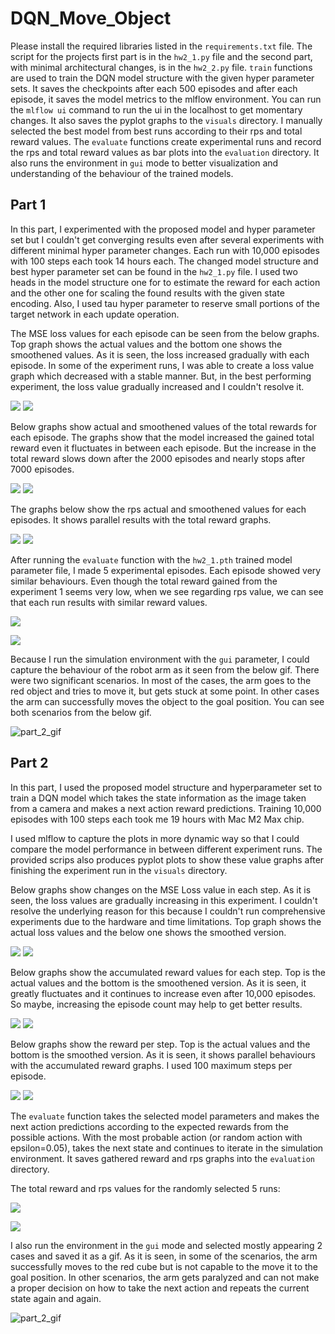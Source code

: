 # DQN_Move_Object

Please install the required libraries listed in the `requirements.txt` file. The script for the projects first part
is in the `hw2_1.py` file and the second part, with minimal architectural changes, is in the `hw2_2.py` file.
`train` functions are used to train the DQN model structure with the given hyper parameter sets. It saves the checkpoints after each
500 episodes and after each episode, it saves the model metrics to the mlflow environment. You can run the `mlflow ui` command to run
the ui in the localhost to get momentary changes. It also saves the pyplot graphs to the `visuals` directory. I manually selected
the best model from best runs according to their rps and total reward values. The `evaluate` functions create experimental runs and
record the rps and total reward values as bar plots into the `evaluation` directory. It also runs the environment in `gui` mode
to better visualization and understanding of the behaviour of the trained models.

## Part 1

In this part, I experimented with the proposed model and hyper parameter set but I couldn't get
converging results even after several experiments with different minimal hyper parameter changes. Each run with 10,000 episodes with 100 steps each took 14 hours each. The changed model
structure and best hyper parameter set can be found in the `hw2_1.py` file. I used two heads in the model
structure one for to estimate the reward for each action and the other one for scaling the found results with the given state encoding.
Also, I used tau hyper parameter to reserve small portions of the target network in each update operation.


The MSE loss values for each episode can be seen from the below graphs. Top graph shows the actual values and the bottom one shows the
smoothened values. As it is seen, the loss increased gradually with each episode. In some of the experiment runs, I was able to create a
loss value graph which decreased with a stable manner. But, in the best performing experiment, the loss value gradually increased and I couldn't resolve it.

![](plots/1_loss.png)
![](plots/1_loss_smooth.png)

Below graphs show actual and smoothened values of the total rewards for each episode. The graphs show that the model increased the gained total reward
even it fluctuates in between each episode. But the increase in the total reward slows down after the 2000 episodes and nearly stops after 7000 episodes. 

![](plots/1_reward.png)
![](plots/1_reward_smooth.png)


The graphs below show the rps actual and smoothened values for each episodes. It shows parallel results with the total reward graphs.

![](plots/1_rps.png)
![](plots/1_rps_smooth.png)


After running the `evaluate` function with the `hw2_1.pth` trained model parameter file, I made 5 experimental episodes. Each episode showed
very similar behaviours. Even though the total reward gained from the experiment 1 seems very low, when we see regarding rps value, we can see that
each run results with similar reward values. 

![](evaluation/hw2_1_reward.jpg)

![](evaluation/hw2_1_rps.jpg)

Because I run the simulation environment with the `gui` parameter, I could capture the behaviour of the robot arm as it seen from the below gif.
There were two significant scenarios. In most of the cases, the arm goes to the red object and tries to move it, but gets stuck at some point. In other cases
the arm can successfully moves the object to the goal position. You can see both scenarios from the below gif.

![part_2_gif](gifs/part_1.gif)


## Part 2

In this part, I used the proposed model structure and hyperparameter set to train a DQN model
which takes the state information as the image taken from a camera and makes a next action reward
predictions. Training 10,000 episodes with 100 steps each took me 19 hours with Mac M2 Max chip.

I used mlflow to capture the plots in more dynamic way so that I could compare the model performance in between different experiment runs.
The provided scrips also produces pyplot plots to show these value graphs after finishing the experiment run in the `visuals` directory.


Below graphs show changes on the MSE Loss value in each step. As it is seen, the loss values are gradually increasing in this experiment.
I couldn't resolve the underlying reason for this because I couldn't run comprehensive experiments due to the hardware and time limitations.
Top graph shows the actual loss values and the below one shows the smoothed version.

![](plots/2_loss.png)
![](plots/2_loss_smooth.png)

Below graphs show the accumulated reward values for each step. Top is the actual values and the bottom is the smoothened 
version. As it is seen, it greatly fluctuates and it continues to increase even after 10,000 episodes. So maybe, increasing the
episode count may help to get better results.

![](plots/2_reward.png)
![](plots/2_reward_smooth.png)

Below graphs show the reward per step. Top is the actual values and the bottom is the smoothed version. As it is seen, it shows
parallel behaviours with the accumulated reward graphs. I used 100 maximum steps per episode.

![](plots/2_rps.png)
![](plots/2_rps_smooth.png)


The `evaluate` function takes the selected model parameters and makes the next action predictions according to the expected
rewards from the possible actions. With the most probable action (or random action with epsilon=0.05), takes the next state
and continues to iterate in the simulation environment. It saves gathered reward and rps graphs into the `evaluation` directory.

The total reward and rps values for the randomly selected 5 runs:

![](evaluation/hw2_2_reward.jpg)

![](evaluation/hw2_2_rps.jpg)

I also run the environment in the `gui` mode and selected mostly appearing 2 cases and saved it as a gif.
As it is seen, in some of the scenarios, the arm successfully moves to the red cube but is not capable to the
move it to the goal position. In other scenarios, the arm gets paralyzed and can not make a proper decision on how to take the next action and
repeats the current state again and again.

![part_2_gif](gifs/part_2.gif)
